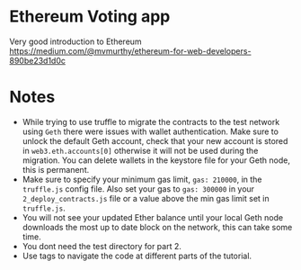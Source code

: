 # Ethereum Voting app

Very good introduction to Ethereum https://medium.com/@mvmurthy/ethereum-for-web-developers-890be23d1d0c

# Notes

- While trying to use truffle to migrate the contracts to the test network using `Geth` there were issues with wallet authentication. Make sure to unlock the default Geth account, check that your new account is stored in `web3.eth.accounts[0]` otherwise it will not be used during the migration. You can delete wallets in the keystore file for your Geth node, this is permanent.
-  Make sure to specify your minimum gas limit, `gas: 210000`, in the `truffle.js` config file. Also set your gas to `gas: 300000` in your `2_deploy_contracts.js` file or a value above the min gas limit set in `truffle.js`.
- You will not see your updated Ether balance until your local Geth node downloads the most up to date block on the network, this can take some time.
- You dont need the test directory for part 2.
- Use tags to navigate the code at different parts of the tutorial.
